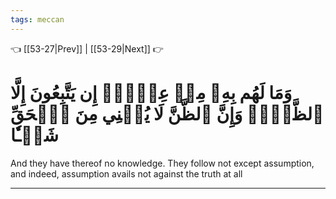 ```yaml
---
tags: meccan
---
```


👈 [[53-27|Prev]] | [[53-29|Next]] 👉

# وَمَا لَهُم بِهِۦ مِنۡ عِلۡمٍۖ إِن يَتَّبِعُونَ إِلَّا ٱلظَّنَّۖ وَإِنَّ ٱلظَّنَّ لَا يُغۡنِي مِنَ ٱلۡحَقِّ شَيۡـٔٗا

And they have thereof no knowledge. They follow not except assumption, and indeed, assumption avails not against the truth at all

---

